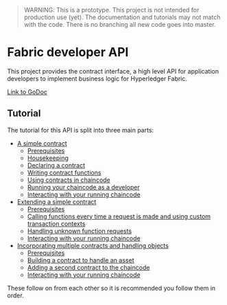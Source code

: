 > WARNING: This is a prototype. This project is not intended for production use (yet). The documentation and tutorials may not match with the code. There is no branching all new code goes into master.

# Fabric developer API
This project provides the contract interface, a high level API for application developers to implement business logic for Hyperledger Fabric.

[Link to GoDoc](https://godoc.org/github.com/awjh-ibm/fabric-go-developer-api/contractapi)

## Tutorial
The tutorial for this API is split into three main parts:
- [A simple contract](./tutorials/a_simple_contract.md)
    - [Prerequisites](./tutorials/a_simple_contract.md#prerequisites)
    - [Housekeeping](./tutorials/a_simple_contract.md#housekeeping)
    - [Declaring a contract](./tutorials/a_simple_contract.md#declaring-a-contract)
    - [Writing contract functions](./tutorials/a_simple_contract.md#writing-contract-functions)
    - [Using contracts in chaincode](./tutorials/a_simple_contract.md#using-contracts-in-chaincode)
    - [Running your chaincode as a developer](./tutorials/a_simple_contract.md#running-your-chaincode-as-a-developer)
    - [Interacting with your running chaincode](./tutorials/a_simple_contract.md#interacting-with-your-running-chaincode)
- [Extending a simple contract](./tutorials/extending_a_simple_contract.md)
    - [Prerequisites](./tutorials/extending_a_simple_contract.md#prerequisites)
    - [Calling functions every time a request is made and using custom transaction contexts](./tutorials/extending_a_simple_contract.md#calling-functions-every-time-a-request-is-made-and-using-custom-transaction-contexts)
    - [Handling unknown function requests](./tutorials/extending_a_simple_contract.md#handling-unknown-function-requests)
    - [Interacting with your running chaincode](./tutorials/extending_a_simple_contract.md#interacting-with-your-running-chaincode)
- [Incorporating multiple contracts and handling objects](./tutorials/incorporating_multiple_contracts_and_handling_objects.md)
    - [Prerequisites](./tutorials/incorporating_multiple_contracts_and_handling_objects.md#prerequisites)
    - [Building a contract to handle an asset](./tutorials/incorporating_multiple_contracts_and_handling_objects.md#building-a-contract-to-handle-an-asset)
    - [Adding a second contract to the chaincode](./tutorials/incorporating_multiple_contracts_and_handling_objects.md#adding-a-second-contract-to-the-chaincode)
    - [Interacting with your running chaincode](./tutorials/incorporating_multiple_contracts_and_handling_objects.md#interacting-with-your-running-chaincode)

These follow on from each other so it is recommended you follow them in order.